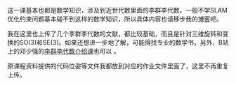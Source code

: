 这一课基本也都是数学知识，涉及到近世代数里面的李群李代数，一般不学SLAM优化约束问题基本碰不到这样的数学知识，所以具体内容也请移步我的[博客](https://richardyu114.github.io/2019/03/26/visual-SLAM-by-Gaoxiang-3/)吧。

我在这里也上传了几个李群李代数的文献，都比较基础，而且是针对三维旋转和变换的SO(3)和SE(3)。如果还想进一步地了解，可能得找专业的数学书，另外，B站上的邓少强的[李群李代数介绍课](https://www.bilibili.com/video/av27625076)也可以 。

原课程资料提供的代码位姿等文件我都放到对应的作业文件里面了，这里不再重复上传。
